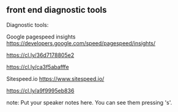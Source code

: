 ##  front end diagnostic tools

Diagnostic tools:

Google pagespeed insights
https://developers.google.com/speed/pagespeed/insights/

https://cl.ly/36d7178805e2

https://cl.ly/ca3f5abafffe


Sitespeed.io
https://www.sitespeed.io/

https://cl.ly/a9f9995eb836

note:
    Put your speaker notes here.
    You can see them pressing 's'.
